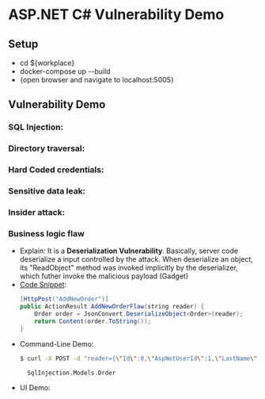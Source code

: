 # ASP.NET C\# Vulnerability Demo

## Setup
* cd ${workplace}
* docker-compose up --build
* {open browser and navigate to localhost:5005}

## Vulnerability Demo

### SQL Injection:

### Directory traversal:

### Hard Coded credentials:

### Sensitive data leak:

### Insider attack:

### Business logic flaw
- Explain: It is a **Deserialization Vulnerability**. 
Basically, server code deserialize a input controlled by the attack.
When deserialize an object, its "ReadObject" method was invoked implicitly by the deserializer,
which futher invoke the malicious payload (Gadget)
- [Code Snippet](https://gitlab.com/irobert0126/aspdotnet_csharp_vuln_demo/tree/master/SqlInjection/Controllers/OrderController.cs):
    ```java
    [HttpPost("AddNewOrder")]
    public ActionResult AddNewOrderFlaw(string reader) {
        Order order = JsonConvert.DeserializeObject<Order>(reader);
        return Content(order.ToString());
    }
    ```
- Command-Line Demo:
    ```sh
    $ curl -X POST -d "reader={\"Id\":0,\"AspNetUserId\":1,\"LastName\":\"Xu\",\"FirstName\":\"Zhaoyan\",\"FullName\":\"Luke\'' Father\",\"AspNetUser\":null}" http://localhost:5005/AddNewOrder
    
      SqlInjection.Models.Order 
    ```
- UI Demo:

